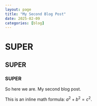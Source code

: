 ```yaml
---
layout: page
title: "My Second Blog Post"
date: 2025-02-09
categories: [blog]
---
```


# SUPER

## SUPER

### SUPER

So here we are. My second blog post.

This is an inline math formula: $a^2 + b^2 = c^2$.
